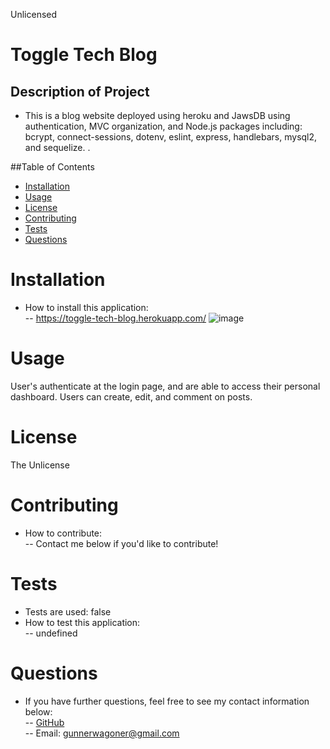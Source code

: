 Unlicensed

# Toggle Tech Blog

## Description of Project

- This is a blog website deployed using heroku and JawsDB using authentication, MVC organization, and Node.js packages including: bcrypt, connect-sessions, dotenv, eslint, express, handlebars, mysql2, and sequelize. .

##Table of Contents

- [Installation](#Installation)
- [Usage](#Usage)
- [License](#License)
- [Contributing](#Contributing)
- [Tests](#Tests)
- [Questions](#Questions)

# Installation

- How to install this application:  
  -- https://toggle-tech-blog.herokuapp.com/
  ![image](https://user-images.githubusercontent.com/34635697/154335807-91180503-1ade-4c0f-8bca-10260494131e.png)


# Usage

User's authenticate at the login page, and are able to access their personal dashboard. Users can create, edit, and comment on posts.

# License

The Unlicense

# Contributing

- How to contribute:  
  -- Contact me below if you'd like to contribute!

# Tests

- Tests are used: false
- How to test this application:  
  -- undefined

# Questions

- If you have further questions, feel free to see my contact information below:  
  -- [GitHub](https://github.com/GunnySensei)  
  -- Email: gunnerwagoner@gmail.com  

